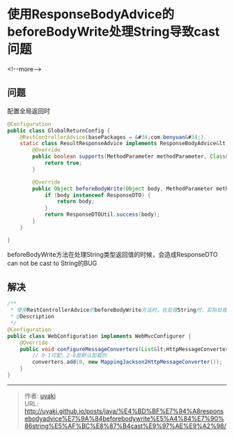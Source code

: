 # 使用ResponseBodyAdvice的beforeBodyWrite处理String导致cast问题


&lt;!--more--&gt;
## 问题

配置全局返回时

```java
@Configuration
public class GlobalReturnConfig {
    @RestControllerAdvice(basePackages = &#34;com.benyuan&#34;)
    static class ResultResponseAdvice implements ResponseBodyAdvice&lt;Object&gt; {
        @Override
        public boolean supports(MethodParameter methodParameter, Class&lt;? extends HttpMessageConverter&lt;?&gt;&gt; aClass) {
            return true;
        }

        @Override
        public Object beforeBodyWrite(Object body, MethodParameter methodParameter, MediaType mediaType, Class&lt;? extends HttpMessageConverter&lt;?&gt;&gt; aClass, ServerHttpRequest serverHttpRequest, ServerHttpResponse serverHttpResponse) {
            if (body instanceof ResponseDTO) {
                return body;
            }
            return ResponseDTOUtil.success(body);
        }
    }

}
```

beforeBodyWrite方法在处理String类型返回值的时候，会造成ResponseDTO can not be cast to String的BUG

## 解决

```java
/**
 * 使用RestControllerAdvice的beforeBodyWrite方法时，在处理String时，实际处理的HttpMessageConverter，应该是MappingJackson2HttpMessageConverter
 * @Description
 */
@Configuration
public class WebConfiguration implements WebMvcConfigurer {
    @Override
    public void configureMessageConverters(List&lt;HttpMessageConverter&lt;?&gt;&gt; converters) {
        // 0-1可配，2-8是默认加载的
        converters.add(0, new MappingJackson2HttpMessageConverter());
    }
}
```


---

> 作者: [uyaki](https://www.github.com/uyaki)  
> URL: http://uyaki.github.io/posts/java/%E4%BD%BF%E7%94%A8responsebodyadvice%E7%9A%84beforebodywrite%E5%A4%84%E7%90%86string%E5%AF%BC%E8%87%B4cast%E9%97%AE%E9%A2%98/  

